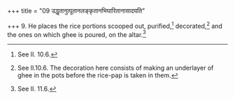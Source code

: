 +++
title = "09 उद्धृतानुत्पूतानलङ्कृतानभिघारितानासादयति"

+++
9. He places the rice portions scooped out, purified,[^1] decorated,[^2] and the ones on which ghee is poured, on the altar.[^3]   


[^1]: See II. 10.6.  

[^2]: See II.10.6. The decoration here consists of making an underlayer of ghee in the pots before the rice-pap is taken in them.  

[^3]: See II. 11.6.  
